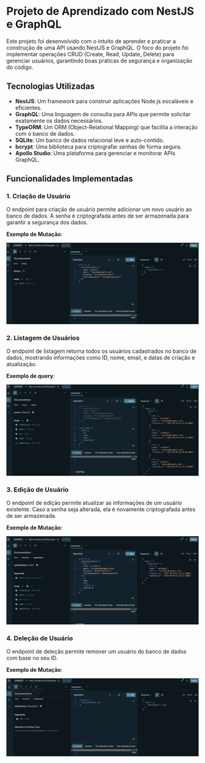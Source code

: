 # Projeto de Aprendizado com NestJS e GraphQL

Este projeto foi desenvolvido com o intuito de aprender e praticar a construção de uma API usando NestJS e GraphQL. O foco do projeto foi implementar operações CRUD (Create, Read, Update, Delete) para gerenciar usuários, garantindo boas práticas de segurança e organização do código.

## Tecnologias Utilizadas

- **NestJS**: Um framework para construir aplicações Node.js escaláveis e eficientes.
- **GraphQL**: Uma linguagem de consulta para APIs que permite solicitar exatamente os dados necessários.
- **TypeORM**: Um ORM (Object-Relational Mapping) que facilita a interação com o banco de dados.
- **SQLite**: Um banco de dados relacional leve e auto-contido.
- **bcrypt**: Uma biblioteca para criptografar senhas de forma segura.
- **Apollo Studio**: Uma plataforma para gerenciar e monitorar APIs GraphQL.

## Funcionalidades Implementadas

### 1. Criação de Usuário

O endpoint para criação de usuário permite adicionar um novo usuário ao banco de dados. A senha é criptografada antes de ser armazenada para garantir a segurança dos dados.

**Exemplo de Mutação**:

![alt text](image.png)

### 2. Listagem de Usuários

O endpoint de listagem retorna todos os usuários cadastrados no banco de dados, mostrando informações como ID, nome, email, e datas de criação e atualização.

**Exemplo de query**:

![alt text](image-1.png)

### 3. Edição de Usuário

O endpoint de edição permite atualizar as informações de um usuário existente. Caso a senha seja alterada, ela é novamente criptografada antes de ser armazenada.

**Exemplo de Mutação**:

![alt text](image-2.png)

### 4. Deleção de Usuário

O endpoint de deleção permite remover um usuário do banco de dados com base no seu ID.

**Exemplo de Mutação**:

![alt text](image-3.png)